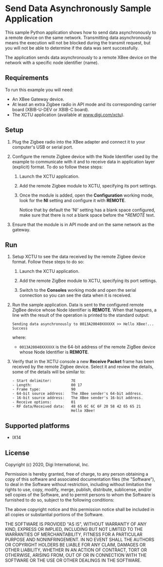 Send Data Asynchronously Sample Application
===========================================

This sample Python application shows how to send data asynchronously to a
remote device on the same network. Transmitting data asynchronously means the
execution will not be blocked during the transmit request, but you will not be
able to determine if the data was sent successfully.

The application sends data asynchronously to a remote XBee device on the network
with a specific node identifier (name).

Requirements
------------
To run this example you will need:

* An XBee Gateway device.
* At least an extra Zigbee radio in API mode and its corresponding carrier
  board (XBIB-U-DEV or XBIB-C board).
* The XCTU application (available at www.digi.com/xctu).

Setup
-----
1. Plug the Zigbee radio into the XBee adapter and connect it to your
   computer's USB or serial port.

2. Configure the remote Zigbee device with the Node Identifier used by the
   example to communicate with it and to receive data in application layer
   (explicit) format. To do so follow these steps:

     1. Launch the XCTU application.

     2. Add the remote Zigbee module to XCTU, specifying its port settings.

     3. Once the module is added, open the **Configuration** working mode,
        look for the **NI** setting and configure it with **REMOTE**.

        Notice that by default the 'NI' setting has a blank space
        configured, make sure that there is not a blank space before the
        **REMOTE* text.

3. Ensure that the module is in API mode and on the same network as the
   gateway.

Run
---
1. Setup XCTU to see the data received by the remote Zigbee device format.
   Follow these steps to do so:

     1. Launch the XCTU application.

     2. Add the remote ZigBee module to XCTU, specifying its port settings.

     3. Switch to the **Consoles** working mode and open the serial connection
        so you can see the data when it is received.

2. Run the sample application. Data is sent to the configured remote ZigBee
   device whose Node Identifier is **REMOTE**. When that happens, a line with
   the result of the operation is printed to the standard output:

       Sending data asynchronously to 0013A20040XXXXXX >> Hello XBee!...
       Success

   where:

   - `0013A20040XXXXXX` is the 64-bit address of the remote ZigBee device
     whose Node Identifier is **REMOTE**.

3. Verify that in the XCTU console a new **Receive Packet** frame has been
   received by the remote Zigbee device. Select it and review the details,
   some of the details will be similar to:

       - Start delimiter:         7E
       - Length:                  00 17
       - Frame type:              90
       - 64-bit source address:   The XBee sender's 64-bit address.
       - 16-bit source address:   The XBee sender's 16-bit address.
       - Receive options:         01
       - RF data/Received data:   48 65 6C 6C 6F 20 58 42 65 65 21
                                  Hello XBee!

Supported platforms
-------------------
* IX14

License
-------
Copyright (c) 2020, Digi International, Inc.

Permission is hereby granted, free of charge, to any person obtaining a copy
of this software and associated documentation files (the "Software"), to deal
in the Software without restriction, including without limitation the rights
to use, copy, modify, merge, publish, distribute, sublicense, and/or sell
copies of the Software, and to permit persons to whom the Software is
furnished to do so, subject to the following conditions:

The above copyright notice and this permission notice shall be included in all
copies or substantial portions of the Software.

THE SOFTWARE IS PROVIDED "AS IS", WITHOUT WARRANTY OF ANY KIND, EXPRESS OR
IMPLIED, INCLUDING BUT NOT LIMITED TO THE WARRANTIES OF MERCHANTABILITY,
FITNESS FOR A PARTICULAR PURPOSE AND NONINFRINGEMENT. IN NO EVENT SHALL THE
AUTHORS OR COPYRIGHT HOLDERS BE LIABLE FOR ANY CLAIM, DAMAGES OR OTHER
LIABILITY, WHETHER IN AN ACTION OF CONTRACT, TORT OR OTHERWISE, ARISING FROM,
OUT OF OR IN CONNECTION WITH THE SOFTWARE OR THE USE OR OTHER DEALINGS IN THE
SOFTWARE.
